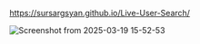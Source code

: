 https://sursargsyan.github.io/Live-User-Search/

![Screenshot from 2025-03-19 15-52-53](https://github.com/user-attachments/assets/0d28ba1d-4777-4132-8bb8-067eb0b4e5f4)
